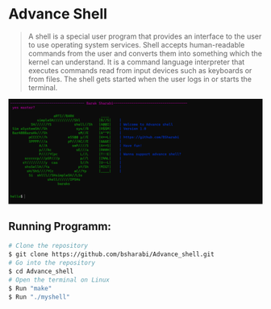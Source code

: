 # Advance Shell
>A shell is a special user program that provides an interface to the user to use operating system services. Shell accepts human-readable commands from the user and converts them into something which the kernel can understand. It is a command language interpreter that executes commands read from input devices such as keyboards or from files. The shell gets started when the user logs in or starts the terminal. 

![alt](img.png)

## Running Programm:
```bash
# Clone the repository
$ git clone https://github.com/bsharabi/Advance_shell.git
# Go into the repository
$ cd Advance_shell
# Open the terminal on Linux
$ Run "make"
$ Run "./myshell"
```